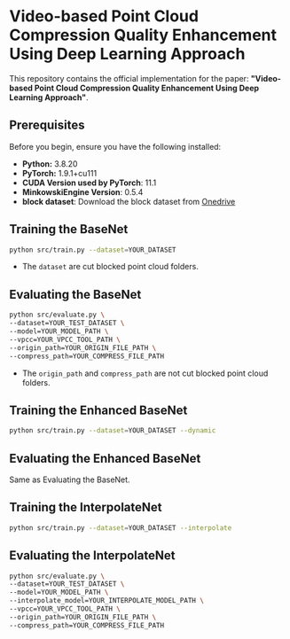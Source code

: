 # Video-based Point Cloud Compression Quality Enhancement Using Deep Learning Approach


This repository contains the official implementation for the paper: **"Video-based Point Cloud Compression Quality Enhancement Using Deep Learning Approach"**.

## Prerequisites

Before you begin, ensure you have the following installed:

* **Python:** 3.8.20
* **PyTorch:** 1.9.1+cu111
* **CUDA Version used by PyTorch**: 11.1
* **MinkowskiEngine Version**: 0.5.4
* **block dataset**: Download the block dataset from [Onedrive](https://mailouhkedu-my.sharepoint.com/:u:/g/personal/s1360912_live_hkmu_edu_hk/EfXAKuDoG2hAhw8JnkeixmABKRMl6RylxNIl8oIVggwrjQ?e=zn7eaa)



## Training the BaseNet

```bash
python src/train.py --dataset=YOUR_DATASET
```
- The `dataset` are cut blocked point cloud folders.

## Evaluating the BaseNet

```bash
python src/evaluate.py \
--dataset=YOUR_TEST_DATASET \
--model=YOUR_MODEL_PATH \
--vpcc=YOUR_VPCC_TOOL_PATH \
--origin_path=YOUR_ORIGIN_FILE_PATH \
--compress_path=YOUR_COMPRESS_FILE_PATH
```
- The `origin_path` and `compress_path` are not cut blocked point cloud folders.


## Training the Enhanced BaseNet


```bash
python src/train.py --dataset=YOUR_DATASET --dynamic
```

## Evaluating the Enhanced BaseNet

Same as Evaluating the BaseNet.


## Training the InterpolateNet
```bash
python src/train.py --dataset=YOUR_DATASET --interpolate
```


## Evaluating the InterpolateNet

```bash
python src/evaluate.py \
--dataset=YOUR_TEST_DATASET \
--model=YOUR_MODEL_PATH \
--interpolate_model=YOUR_INTERPOLATE_MODEL_PATH \
--vpcc=YOUR_VPCC_TOOL_PATH \
--origin_path=YOUR_ORIGIN_FILE_PATH \
--compress_path=YOUR_COMPRESS_FILE_PATH
```

